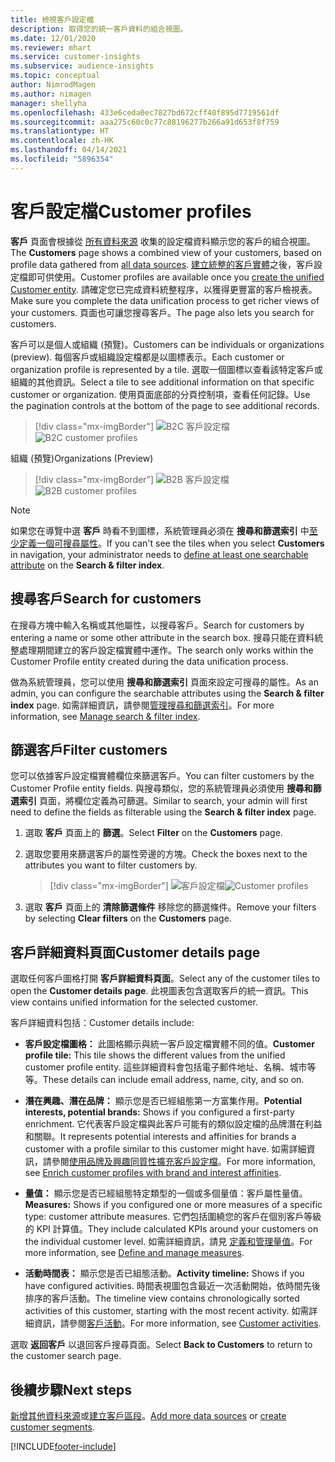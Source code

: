 ```yaml
---
title: 檢視客戶設定檔
description: 取得您的統一客戶資料的組合視圖。
ms.date: 12/01/2020
ms.reviewer: mhart
ms.service: customer-insights
ms.subservice: audience-insights
ms.topic: conceptual
author: NimrodMagen
ms.author: nimagen
manager: shellyha
ms.openlocfilehash: 433e6ceda0ec7827bd672cff40f895d7719561df
ms.sourcegitcommit: aaa275c60c0c77c88196277b266a91d653f8f759
ms.translationtype: HT
ms.contentlocale: zh-HK
ms.lasthandoff: 04/14/2021
ms.locfileid: "5896354"
---
```

# <a name="customer-profiles"></a><span data-ttu-id="57362-103">客戶設定檔</span><span class="sxs-lookup"><span data-stu-id="57362-103">Customer profiles</span></span>

<span data-ttu-id="57362-104">**客戶** 頁面會根據從 [所有資料來源](data-sources.md) 收集的設定檔資料顯示您的客戶的組合視圖。</span><span class="sxs-lookup"><span data-stu-id="57362-104">The **Customers** page shows a combined view of your customers, based on profile data gathered from [all data sources](data-sources.md).</span></span> <span data-ttu-id="57362-105">[建立統整的客戶實體](data-unification.md)之後，客戶設定檔即可供使用。</span><span class="sxs-lookup"><span data-stu-id="57362-105">Customer profiles are available once you [create the unified Customer entity](data-unification.md).</span></span> <span data-ttu-id="57362-106">請確定您已完成資料統整程序，以獲得更豐富的客戶檢視表。</span><span class="sxs-lookup"><span data-stu-id="57362-106">Make sure you complete the data unification process to get richer views of your customers.</span></span> <span data-ttu-id="57362-107">頁面也可讓您搜尋客戶。</span><span class="sxs-lookup"><span data-stu-id="57362-107">The page also lets you search for customers.</span></span>

<span data-ttu-id="57362-108">客戶可以是個人或組織 (預覽)。</span><span class="sxs-lookup"><span data-stu-id="57362-108">Customers can be individuals or organizations (preview).</span></span> <span data-ttu-id="57362-109">每個客戶或組織設定檔都是以圖標表示。</span><span class="sxs-lookup"><span data-stu-id="57362-109">Each customer or organization profile is represented by a tile.</span></span> <span data-ttu-id="57362-110">選取一個圖標以查看該特定客戶或組織的其他資訊。</span><span class="sxs-lookup"><span data-stu-id="57362-110">Select a tile to see additional information on that specific customer or organization.</span></span> <span data-ttu-id="57362-111">使用頁面底部的分頁控制項，查看任何記錄。</span><span class="sxs-lookup"><span data-stu-id="57362-111">Use the pagination controls at the bottom of the page to see additional records.</span></span>

> [!div class="mx-imgBorder"] 
> <span data-ttu-id="57362-112">![B2C 客戶設定檔](media/profiles-customers.png "B2C 客戶設定檔")</span><span class="sxs-lookup"><span data-stu-id="57362-112">![B2C customer profiles](media/profiles-customers.png "B2C customer profiles")</span></span>

<span data-ttu-id="57362-113">組織 (預覽)</span><span class="sxs-lookup"><span data-stu-id="57362-113">Organizations (Preview)</span></span>
> [!div class="mx-imgBorder"] 
> <span data-ttu-id="57362-114">![B2B 客戶設定檔](media/profile-customers-b2b.png "B2B 客戶設定檔")</span><span class="sxs-lookup"><span data-stu-id="57362-114">![B2B customer profiles](media/profile-customers-b2b.png "B2B customer profiles")</span></span>

> [!NOTE]
> <span data-ttu-id="57362-115">如果您在導覽中選 **客戶** 時看不到圖標，系統管理員必須在 **搜尋和篩選索引** 中[至少定義一個可搜尋屬性](search-filter-index.md)。</span><span class="sxs-lookup"><span data-stu-id="57362-115">If you can't see the tiles when you select **Customers** in navigation, your administrator needs to [define at least one searchable attribute](search-filter-index.md) on the **Search & filter index**.</span></span>

## <a name="search-for-customers"></a><span data-ttu-id="57362-116">搜尋客戶</span><span class="sxs-lookup"><span data-stu-id="57362-116">Search for customers</span></span>

<span data-ttu-id="57362-117">在搜尋方塊中輸入名稱或其他屬性，以搜尋客戶。</span><span class="sxs-lookup"><span data-stu-id="57362-117">Search for customers by entering a name or some other attribute in the search box.</span></span> <span data-ttu-id="57362-118">搜尋只能在資料統整處理期間建立的客戶設定檔實體中運作。</span><span class="sxs-lookup"><span data-stu-id="57362-118">The search only works within the Customer Profile entity created during the data unification process.</span></span>

<span data-ttu-id="57362-119">做為系統管理員，您可以使用 **搜尋和篩選索引** 頁面來設定可搜尋的屬性。</span><span class="sxs-lookup"><span data-stu-id="57362-119">As an admin, you can configure the searchable attributes using the **Search & filter index** page.</span></span> <span data-ttu-id="57362-120">如需詳細資訊，請參閱[管理搜尋和篩選索引](search-filter-index.md)。</span><span class="sxs-lookup"><span data-stu-id="57362-120">For more information, see [Manage search & filter index](search-filter-index.md).</span></span>

## <a name="filter-customers"></a><span data-ttu-id="57362-121">篩選客戶</span><span class="sxs-lookup"><span data-stu-id="57362-121">Filter customers</span></span>

<span data-ttu-id="57362-122">您可以依據客戶設定檔實體欄位來篩選客戶。</span><span class="sxs-lookup"><span data-stu-id="57362-122">You can filter customers by the Customer Profile entity fields.</span></span> <span data-ttu-id="57362-123">與搜尋類似，您的系統管理員必須使用 **搜尋和篩選索引** 頁面，將欄位定義為可篩選。</span><span class="sxs-lookup"><span data-stu-id="57362-123">Similar to search, your admin will first need to define the fields as filterable using the **Search & filter index** page.</span></span>

1. <span data-ttu-id="57362-124">選取 **客戶** 頁面上的 **篩選**。</span><span class="sxs-lookup"><span data-stu-id="57362-124">Select **Filter** on the **Customers** page.</span></span>

2. <span data-ttu-id="57362-125">選取您要用來篩選客戶的屬性旁邊的方塊。</span><span class="sxs-lookup"><span data-stu-id="57362-125">Check the boxes next to the attributes you want to filter customers by.</span></span>

   > [!div class="mx-imgBorder"] 
   > <span data-ttu-id="57362-126">![客戶設定檔](media/profiles-customers3.png "客戶設定檔")</span><span class="sxs-lookup"><span data-stu-id="57362-126">![Customer profiles](media/profiles-customers3.png "Customer profiles")</span></span>

3. <span data-ttu-id="57362-127">選取 **客戶** 頁面上的 **清除篩選條件** 移除您的篩選條件。</span><span class="sxs-lookup"><span data-stu-id="57362-127">Remove your filters by selecting **Clear filters** on the **Customers** page.</span></span>

##  <a name="customer-details-page"></a><span data-ttu-id="57362-128">客戶詳細資料頁面</span><span class="sxs-lookup"><span data-stu-id="57362-128">Customer details page</span></span>

<span data-ttu-id="57362-129">選取任何客戶圖格打開 **客戶詳細資料頁面**。</span><span class="sxs-lookup"><span data-stu-id="57362-129">Select any of the customer tiles to open the **Customer details page**.</span></span> <span data-ttu-id="57362-130">此視圖表包含選取客戶的統一資訊。</span><span class="sxs-lookup"><span data-stu-id="57362-130">This view contains unified information for the selected customer.</span></span>

<span data-ttu-id="57362-131">客戶詳細資料包括：</span><span class="sxs-lookup"><span data-stu-id="57362-131">Customer details include:</span></span>

-   <span data-ttu-id="57362-132">**客戶設定檔圖格：** 此圖格顯示與統一客戶設定檔實體不同的值。</span><span class="sxs-lookup"><span data-stu-id="57362-132">**Customer profile tile:** This tile shows the different values from the unified customer profile entity.</span></span> <span data-ttu-id="57362-133">這些詳細資料會包括電子郵件地址、名稱、城市等等。</span><span class="sxs-lookup"><span data-stu-id="57362-133">These details can include email address, name, city, and so on.</span></span> 

-   <span data-ttu-id="57362-134">**潛在興趣、潛在品牌：** 顯示您是否已經組態第一方富集作用。</span><span class="sxs-lookup"><span data-stu-id="57362-134">**Potential interests, potential brands:** Shows if you configured a first-party enrichment.</span></span> <span data-ttu-id="57362-135">它代表客戶設定檔與此客戶可能有的類似設定檔的品牌潛在利益和關聯。</span><span class="sxs-lookup"><span data-stu-id="57362-135">It represents potential interests and affinities for brands a customer with a profile similar to this customer might have.</span></span> <span data-ttu-id="57362-136">如需詳細資訊，請參閱[使用品牌及興趣同質性擴充客戶設定檔](enrichment-microsoft.md)。</span><span class="sxs-lookup"><span data-stu-id="57362-136">For more information, see [Enrich customer profiles with brand and interest affinities](enrichment-microsoft.md).</span></span>

-   <span data-ttu-id="57362-137">**量值：** 顯示您是否已經組態特定類型的一個或多個量值：客戶屬性量值。</span><span class="sxs-lookup"><span data-stu-id="57362-137">**Measures:** Shows if you configured one or more measures of a specific type: customer attribute measures.</span></span> <span data-ttu-id="57362-138">它們包括圍繞您的客戶在個別客戶等級的 KPI 計算值。</span><span class="sxs-lookup"><span data-stu-id="57362-138">They include calculated KPIs around your customers on the individual customer level.</span></span> <span data-ttu-id="57362-139">如需詳細資訊，請見 [定義和管理量值](measures.md)。</span><span class="sxs-lookup"><span data-stu-id="57362-139">For more information, see [Define and manage measures](measures.md).</span></span>

-   <span data-ttu-id="57362-140">**活動時間表：** 顯示您是否已組態活動。</span><span class="sxs-lookup"><span data-stu-id="57362-140">**Activity timeline:** Shows if you have configured activities.</span></span> <span data-ttu-id="57362-141">時間表視圖包含最近一次活動開始，依時間先後排序的客戶活動。</span><span class="sxs-lookup"><span data-stu-id="57362-141">The timeline view contains chronologically sorted activities of this customer, starting with the most recent activity.</span></span> <span data-ttu-id="57362-142">如需詳細資訊，請參閱[客戶活動](activities.md)。</span><span class="sxs-lookup"><span data-stu-id="57362-142">For more information, see [Customer activities](activities.md).</span></span>

<span data-ttu-id="57362-143">選取 **返回客戶** 以退回客戶搜尋頁面。</span><span class="sxs-lookup"><span data-stu-id="57362-143">Select **Back to Customers** to return to the customer search page.</span></span>

## <a name="next-steps"></a><span data-ttu-id="57362-144">後續步驟</span><span class="sxs-lookup"><span data-stu-id="57362-144">Next steps</span></span>

<span data-ttu-id="57362-145">[新增其他資料來源](data-sources.md)或[建立客戶區段](segments.md)。</span><span class="sxs-lookup"><span data-stu-id="57362-145">[Add more data sources](data-sources.md) or [create customer segments](segments.md).</span></span>


[!INCLUDE[footer-include](../includes/footer-banner.md)]